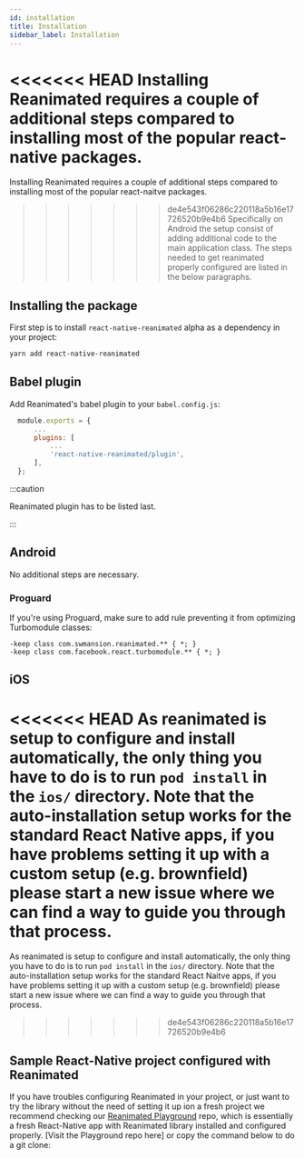 ```yaml
---
id: installation
title: Installation
sidebar_label: Installation
---
```


<<<<<<< HEAD
Installing Reanimated requires a couple of additional steps compared to installing most of the popular react-native packages.
=======
Installing Reanimated requires a couple of additional steps compared to installing most of the popular react-naitve packages.
>>>>>>> de4e543f06286c220118a5b16e17726520b9e4b6
Specifically on Android the setup consist of adding additional code to the main application class.
The steps needed to get reanimated properly configured are listed in the below paragraphs.

## Installing the package

First step is to install `react-native-reanimated` alpha as a dependency in your project:

```bash
yarn add react-native-reanimated
```

## Babel plugin

Add Reanimated's babel plugin to your `babel.config.js`:

```js {5}
  module.exports = {
      ...
      plugins: [
          ...
          'react-native-reanimated/plugin',
      ],
  };
```

:::caution

Reanimated plugin has to be listed last.

:::

## Android

No additional steps are necessary.

### Proguard

If you're using Proguard, make sure to add rule preventing it from optimizing Turbomodule classes:

```
-keep class com.swmansion.reanimated.** { *; }
-keep class com.facebook.react.turbomodule.** { *; }
```

## iOS

<<<<<<< HEAD
As reanimated is setup to configure and install automatically, the only thing you have to do is to run `pod install` in the `ios/` directory. Note that the auto-installation setup works for the standard React Native apps, if you have problems setting it up with a custom setup (e.g. brownfield) please start a new issue where we can find a way to guide you through that process.
=======
As reanimated is setup to configure and install automatically, the only thing you have to do is to run `pod install` in the `ios/` directory. Note that the auto-installation setup works for the standard React Naitve apps, if you have problems setting it up with a custom setup (e.g. brownfield) please start a new issue where we can find a way to guide you through that process.
>>>>>>> de4e543f06286c220118a5b16e17726520b9e4b6

## Sample React-Native project configured with Reanimated

If you have troubles configuring Reanimated in your project, or just want to try the library without the need of setting it up ion a fresh project we recommend checking our [Reanimated Playground](https://github.com/software-mansion-labs/reanimated-2-playground) repo, which is essentially a fresh React-Native app with Reanimated library installed and configured properly.
[Visit the Playground repo here] or copy the command below to do a git clone:
